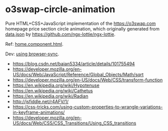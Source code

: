 # o3swap-circle-animation

Pure HTML+CSS+JavaScript implementation of the https://o3swap.com homepage price section circle animation, which originally generated from [data.json](https://github.com/O3Labs/o3swap/blob/main/src/assets/json/swap/data.json) by <https://github.com/ngx-lottie/ngx-lottie>.

Ref: [home.component.html](https://github.com/O3Labs/o3swap/blob/6771d14cdc7b933870ede98700d12bd51ab56550/src/app/pages/home/home.component.html#L58-L71).

Dev: [using browser-sync](https://medium.com/@svinkle/start-a-local-live-reload-web-server-with-one-command-72f99bc6e855).

- https://blog.csdn.net/baian5334/article/details/101755494
- https://developer.mozilla.org/en-US/docs/Web/JavaScript/Reference/Global_Objects/Math/sqrt
- https://developer.mozilla.org/en-US/docs/Web/CSS/transform-function
- https://en.wikipedia.org/wiki/Hypotenuse
- https://en.wikipedia.org/wiki/Cathetus
- https://en.wikipedia.org/wiki/Radian
- http://jsfiddle.net/r4AFV/1/
- https://css-tricks.com/using-custom-properties-to-wrangle-variations-in-keyframe-animations/
- https://developer.mozilla.org/en-US/docs/Web/CSS/CSS_Transitions/Using_CSS_transitions
